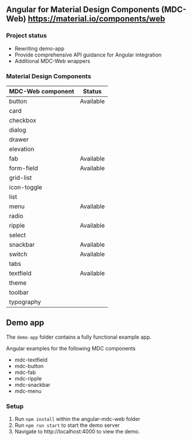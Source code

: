 ## Angular for Material Design Components (MDC-Web) https://material.io/components/web

### Project status
* Rewriting demo-app
* Provide comprehensive API guidance for Angular integration
* Additional MDC-Web wrappers

### Material Design Components
| MDC-Web component | Status        |
| ----------------- | --------------|
| button | Available |
| card |
| checkbox |
| dialog
| drawer
| elevation
| fab | Available |
| form-field | Available |
| grid-list
| icon-toggle
| list
| menu | Available |
| radio
| ripple | Available |
| select
| snackbar | Available |
| switch | Available |
| tabs
| textfield | Available |
| theme
| toolbar
| typography

## Demo app

The `demo-app` folder contains a fully functional example app.

Angular examples for the following MDC components
 * mdc-textfield
 * mdc-button
 * mdc-fab
 * mdc-ripple
 * mdc-snackbar
 * mdc-menu

### Setup

1. Run `npm install` within the angular-mdc-web folder
2. Run `npm run start` to start the demo server
3. Navigate to http://localhost:4000 to view the demo.
